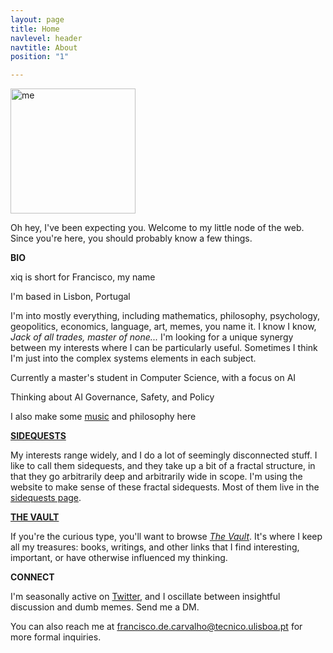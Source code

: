 ```yaml
---
layout: page
title: Home
navlevel: header
navtitle: About
position: "1"

---
```

<img src="{{ site.url }}/assets/img/xiqpic.jpg" alt="me" width="200"/>

Oh hey, I've been expecting you. Welcome to my little node of the web. Since you're here, you should probably know a few things.

**BIO**

xiq is short for Francisco, my name

I'm based in Lisbon, Portugal

I'm into mostly everything, including mathematics, philosophy, psychology, geopolitics, economics, language, art, memes, you name it. I know I know, _Jack of all trades, master of none..._ I'm looking for a unique synergy between my interests where I can be particularly useful. Sometimes I think I'm just into the complex systems elements in each subject. 

Currently a master's student in Computer Science, with a focus on AI

Thinking about AI Governance, Safety, and Policy

I also make some [music](/_projects/gnu.md "GNU, the band") and philosophy here

[**SIDEQUESTS**](sidequests.html)

My interests range widely, and I do a lot of seemingly disconnected stuff. I like to call them sidequests, and they take up a bit of a fractal structure, in that they go arbitrarily deep and arbitrarily wide in scope. I'm using the website to make sense of these fractal sidequests. Most of them live in the [sidequests page](sidequests.html "Sidequests page").

[**THE VAULT**](vault.md)

If you're the curious type, you'll want to browse [_The Vault_](vault.md "The Vault"). It's where I keep all my treasures: books, writings, and other links that I find interesting, important, or have otherwise influenced my thinking.

**CONNECT**

I'm seasonally active on [Twitter](https://twitter.com/home), and I oscillate between insightful discussion and dumb memes. Send me a DM.

You can also reach me at francisco.de.carvalho@tecnico.ulisboa.pt for more formal inquiries.